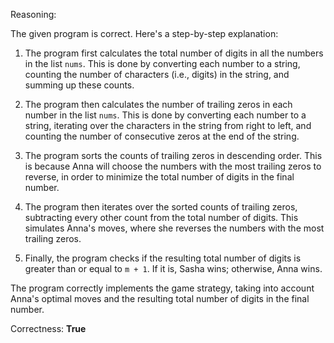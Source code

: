 Reasoning:

The given program is correct. Here's a step-by-step explanation:

1. The program first calculates the total number of digits in all the numbers in the list `nums`. This is done by converting each number to a string, counting the number of characters (i.e., digits) in the string, and summing up these counts.

2. The program then calculates the number of trailing zeros in each number in the list `nums`. This is done by converting each number to a string, iterating over the characters in the string from right to left, and counting the number of consecutive zeros at the end of the string.

3. The program sorts the counts of trailing zeros in descending order. This is because Anna will choose the numbers with the most trailing zeros to reverse, in order to minimize the total number of digits in the final number.

4. The program then iterates over the sorted counts of trailing zeros, subtracting every other count from the total number of digits. This simulates Anna's moves, where she reverses the numbers with the most trailing zeros.

5. Finally, the program checks if the resulting total number of digits is greater than or equal to `m + 1`. If it is, Sasha wins; otherwise, Anna wins.

The program correctly implements the game strategy, taking into account Anna's optimal moves and the resulting total number of digits in the final number.

Correctness: **True**